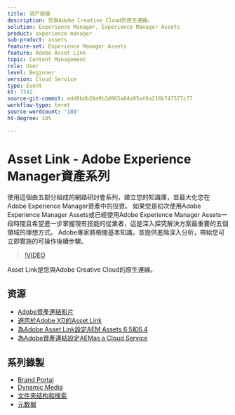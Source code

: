 ```yaml
---
title: 资产链接
description: 您與Adobe Creative Cloud的原生連線。
solution: Experience Manager, Experience Manager Assets
product: experience manager
sub-product: assets
feature-set: Experience Manager Assets
feature: Adobe Asset Link
topic: Content Management
role: User
level: Beginner
version: Cloud Service
type: Event
kt: 7342
source-git-commit: edd0bdb28a9b3d065a64a95af6a216b747577c77
workflow-type: tm+mt
source-wordcount: '189'
ht-degree: 10%

---
```


# Asset Link - Adobe Experience Manager資產系列

使用這個由五部分組成的網路研討會系列，建立您的知識庫，並最大化您在Adobe Experience Manager資產中的投資。 如果您是初次使用Adobe Experience Manager Assets或已經使用Adobe Experience Manager Assets一段時間且希望進一步掌握現有技能的從業者，這是深入探究解決方案最重要的五個領域的理想方式。 Adobe專家將檢閱基本知識，並提供進階深入分析，帶給您可立即實施的可操作後續步驟。

>[!VIDEO](https://video.tv.adobe.com/v/332127/?quality=12&learn=on&hidetitle=true)

Asset Link是您與Adobe Creative Cloud的原生連線。

## 资源

* [Adobe資產連結影片](https://experienceleague.adobe.com/docs/experience-manager-learn/assets/adobe-asset-link/launch-adobe-asset-link.html)
* [適用於Adobe XD的Asset Link](https://helpx.adobe.com/enterprise/admin-guide.html/enterprise/using/adobe-asset-link-for-xd.ug.html)
* [為Adobe Asset Link設定AEM Assets 6.5和6.4](https://helpx.adobe.com/enterprise/using/configure-aem-assets-6-for-asset-link.html)
* [為Adobe資產連結設定AEMas a Cloud Service](https://helpx.adobe.com/enterprise/admin-guide.html/enterprise/using/configure-aem-assets-for-asset-link.ug.html)

## 系列錄製

* [Brand Portal](brand-portal.md)
* [Dynamic Media](dynamic-media.md)
* [文件夹结构和搜索](folder-structure-search.md)
* [元数据](metadata.md)
